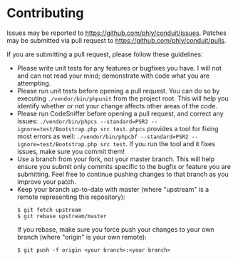 Contributing
============

Issues may be reported to https://github.com/phly/conduit/issues.
Patches may be submitted via pull request to https://github.com/phly/conduit/pulls.


If you are submitting a pull request, please follow these guidelines:

- Please write unit tests for any features or bugfixes you have. I will not and
  can not read your mind; demonstrate with code what you are attempting.
- Please run unit tests before opening a pull request. You can do so by
  executing `./vendor/bin/phpunit` from the project root. This will help you
  identify whether or not your change affects other areas of the code.
- Please run CodeSniffer before opening a pull request, and correct any issues:
  `./vendor/bin/phpcs --standard=PSR2 --ignore=test/Bootstrap.php src test`.
  `phpcs` provides a tool for fixing most errors as well:
  `./vendor/bin/phpcbf --standard=PSR2 --ignore=test/Bootstrap.php src test`.
  If you run the tool and it fixes issues, make sure you commit them!
- Use a branch from your fork, not your master branch. This will help ensure you
  submit only commits specific to the bugfix or feature you are submitting.
  Feel free to continue pushing changes to that branch as you improve your
  patch.
- Keep your branch up-to-date with master (where "upstream" is a remote
  representing this repository):
  ```console
  $ git fetch upstream
  $ git rebase upstream/master
  ```
  If you rebase, make sure you force push your changes to your own branch (where
  "origin" is your own remote):
  ```console
  $ git push -f origin <your branch>:<your branch>
  ```
